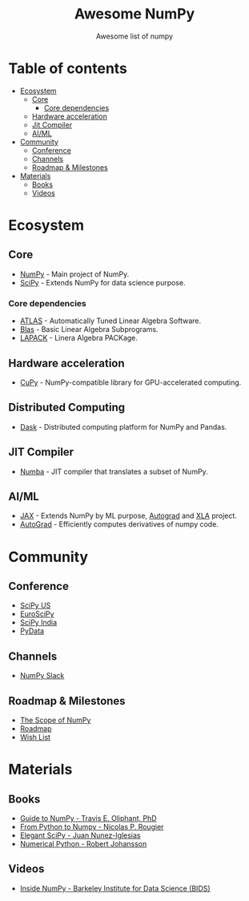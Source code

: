 <h1 align="center">Awesome NumPy</h1>
<p align="center"> Awesome list of numpy</p>

# Table of contents

- [Ecosystem](#ecosystem)
   - [Core](#core)
      - [Core dependencies](#core-dependencies)
   - [Hardware acceleration](#hardware-acceleration)
   - [Jit Compiler](#jit-compiler)
   - [AI/ML](#aiml)
- [Community](#community)
   - [Conference](#conference)
   - [Channels](#channels)
   - [Roadmap & Milestones](#roadmap-milestones)
- [Materials](#materials)
   - [Books](#books)
   - [Videos](#videos)

# Ecosystem

## Core

- [NumPy](https://numpy.org/) - Main project of NumPy.
- [SciPy](https://scipy.org/) - Extends NumPy for data science purpose.

### Core dependencies

- [ATLAS](http://math-atlas.sourceforge.net/) - Automatically Tuned Linear Algebra Software.
- [Blas](http://www.netlib.org/blas/) - Basic Linear Algebra Subprograms.
- [LAPACK](http://www.netlib.org/lapack/) - Linera Algebra PACKage.

## Hardware acceleration

- [CuPy](https://github.com/cupy/cupy) - NumPy-compatible library for GPU-accelerated computing.

## Distributed Computing

- [Dask](https://dask.org/) - Distributed computing platform for NumPy and Pandas.

## JIT Compiler

- [Numba](https://numba.pydata.org/) - JIT compiler that translates a subset of NumPy.

## AI/ML

- [JAX](https://github.com/google/jax) - Extends NumPy by ML purpose, [Autograd](https://github.com/hips/autograd) and [XLA](https://www.tensorflow.org/xla) project.
- [AutoGrad](https://github.com/HIPS/autograd) - Efficiently computes derivatives of numpy code.

# Community

## Conference

- [SciPy US](http://conference.scipy.org/)
- [EuroSciPy](https://www.euroscipy.org/)
- [SciPy India](https://scipy.in/2021)
- [PyData](https://pydata.org/event-schedule/)

## Channels

- [NumPy Slack](https://numpy-team.slack.com/)

## Roadmap & Milestones

- [The Scope of NumPy](https://numpy.org/neps/scope.html)
- [Roadmap](https://numpy.org/neps/)
- [Wish List](https://github.com/numpy/numpy/issues?q=is%3Aopen+is%3Aissue+label%3A%2223+-+Wish+List%22)

# Materials

## Books

- [Guide to NumPy - Travis E. Oliphant, PhD](http://web.mit.edu/dvp/Public/numpybook.pdf)
- [From Python to Numpy - Nicolas P. Rougier](https://www.labri.fr/perso/nrougier/from-python-to-numpy/)
- [Elegant SciPy - Juan Nunez-Iglesias](https://books.google.com/books?id=4tOdjgEACAAJ)
- [Numerical Python - Robert Johansson](https://books.google.com/books?id=N4-dvAEACAAJ)

## Videos

- [Inside NumPy - Barkeley Institute for Data Science (BIDS)](https://www.youtube.com/watch?v=fowHwlpGb34)
